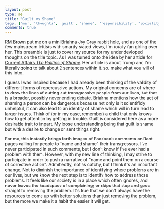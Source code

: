 ```yaml
---
layout: post
type: me
title: "Guilt vs Shame"
tags: ['me', 'thoughts', 'guilt', 'shame', 'responsibility', 'sociality']
comments: true
---
```

[RM Brown](https://www.youtube.com/watch?v=QuhqfaZNEOE) put me on a mini Briahna Joy Gray rabbit hole, and as one of the few mainstream leftists with smartly stated views, I'm totally fan girling over her.  This preamble is just to cover my source for my under devloped thoughts on the title topic.  As I was turned onto the idea by her article for [Current Affairs *The Politics of Shame*](https://www.currentaffairs.org/2018/03/the-politics-of-shame). Her article is about Trump and I'm literally going to talk about 2 sentences within it, so, make what you will of this intro.

I guess I was inspired because I had already been thinking of the validity of different forms of repercussive actions.  My original concerns are of where to draw the lines of cutting out transgressive people from our lives, but that is a broader, possibly never ending debate.  Briahna mentions how the act of shaming a person can be dangerous because not only is it scientificly unhelpful, it can also lead to an identity of shame which will in turn lead to larger issues.  Think of (or in my case, remember) a child that only knows how to get attention by getting in trouble.  Guilt is considered here as a more desirable trait to impart.  My loose understanding being that guilt is shame but with a desire to change or sent things right.

For me, this instantly brings forth images of Facebook comments on Rant pages calling for people to "name and shame" their transgressors.  I've never participated in such comments, but I don't know if I've ever had a problem with them.  However, with my new line of thinking, I may strive to participate in order to push a narrative of "name and point them on a course of corrective action".  Admittedtly, not as catchy, but I think it's an important change.  Not to diminish the importance of identifying where problems are in our lives, but we know the next step is to identify how to address those problems.  It feels like our society is in a place which often ignores, and never leaves the headspace of complaining; or skips that step and goes straight to removing the problem.  It's true that we don't always have the resources to come up with better solutions than just removing the problem, but the more we make it a habit the easier it will get.
